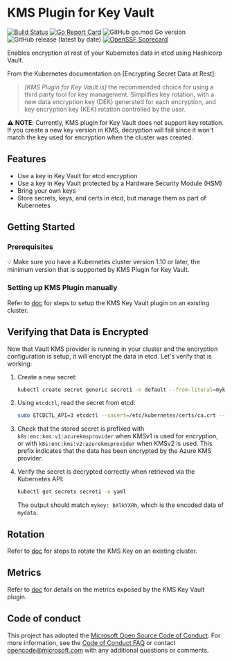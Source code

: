 # KMS Plugin for Key Vault

[![Build Status](https://dev.azure.com/AzureContainerUpstream/Kubernetes%20KMS/_apis/build/status/Kubernetes%20KMS%20CI?branchName=master)](https://dev.azure.com/AzureContainerUpstream/Kubernetes%20KMS/_build/latest?definitionId=442&branchName=master)
[![Go Report Card](https://goreportcard.com/badge/Azure/kubernetes-kms)](https://goreportcard.com/report/Azure/kubernetes-kms)
![GitHub go.mod Go version](https://img.shields.io/github/go-mod/go-version/Azure/kubernetes-kms)
![GitHub release (latest by date)](https://img.shields.io/github/v/release/Azure/kubernetes-kms)
[![OpenSSF Scorecard](https://api.securityscorecards.dev/projects/github.com/Azure/kubernetes-kms/badge)](https://api.securityscorecards.dev/projects/github.com/Azure/kubernetes-kms)

Enables encryption at rest of your Kubernetes data in etcd using Hashicorp Vault.

From the Kubernetes documentation on [Encrypting Secret Data at Rest]:

> _[KMS Plugin for Key Vault is]_ the recommended choice for using a third party tool for key management. Simplifies key rotation, with a new data encryption key (DEK) generated for each encryption, and key encryption key (KEK) rotation controlled by the user.

⚠️ **NOTE**: Currently, KMS plugin for Key Vault does not support key rotation. If you create a new key version in KMS, decryption will fail since it won't match the key used for encryption when the cluster was created.

## Features

- Use a key in Key Vault for etcd encryption
- Use a key in Key Vault protected by a Hardware Security Module (HSM)
- Bring your own keys
- Store secrets, keys, and certs in etcd, but manage them as part of Kubernetes

## Getting Started

### Prerequisites

💡 Make sure you have a Kubernetes cluster version 1.10 or later, the minimum version that is supported by KMS Plugin for Key Vault.

### Setting up KMS Plugin manually

Refer to [doc](docs/manual-install.md) for steps to setup the KMS Key Vault plugin on an existing cluster.

## Verifying that Data is Encrypted

Now that Vault KMS provider is running in your cluster and the encryption configuration is setup, it will encrypt the data in etcd. Let's verify that is working:

1. Create a new secret:

   ```bash
   kubectl create secret generic secret1 -n default --from-literal=mykey=mydata
   ```

2. Using `etcdctl`, read the secret from etcd:

   ```bash
   sudo ETCDCTL_API=3 etcdctl --cacert=/etc/kubernetes/certs/ca.crt --cert=/etc/kubernetes/certs/etcdclient.crt --key=/etc/kubernetes/certs/etcdclient.key get /registry/secrets/default/secret1
   ```

3. Check that the stored secret is prefixed with `k8s:enc:kms:v1:azurekmsprovider` when KMSv1 is used for encryption, or with `k8s:enc:kms:v2:azurekmsprovider` when KMSv2 is used. This prefix indicates that the data has been encrypted by the Azure KMS provider.

4. Verify the secret is decrypted correctly when retrieved via the Kubernetes API:

   ```bash
   kubectl get secrets secret1 -o yaml
   ```

   The output should match `mykey: bXlkYXRh`, which is the encoded data of `mydata`.

## Rotation

Refer to [doc](docs/rotation.md) for steps to rotate the KMS Key on an existing cluster.

## Metrics
Refer to [doc](docs/metrics.md) for details on the metrics exposed by the KMS Key Vault plugin.

## Code of conduct

This project has adopted the [Microsoft Open Source Code of Conduct](https://opensource.microsoft.com/codeofconduct/). For more information, see the [Code of Conduct FAQ](https://opensource.microsoft.com/codeofconduct/faq) or contact [opencode@microsoft.com](mailto:opencode@microsoft.com) with any additional questions or comments.

